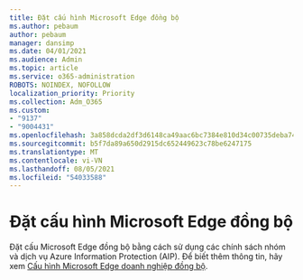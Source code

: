 ```yaml
---
title: Đặt cấu hình Microsoft Edge đồng bộ
ms.author: pebaum
author: pebaum
manager: dansimp
ms.date: 04/01/2021
ms.audience: Admin
ms.topic: article
ms.service: o365-administration
ROBOTS: NOINDEX, NOFOLLOW
localization_priority: Priority
ms.collection: Adm_O365
ms.custom:
- "9137"
- "9004431"
ms.openlocfilehash: 3a858dcda2df3d6148ca49aac6bc7384e810d34c00735deba74dfe9dd31f5656
ms.sourcegitcommit: b5f7da89a650d2915dc652449623c78be6247175
ms.translationtype: MT
ms.contentlocale: vi-VN
ms.lasthandoff: 08/05/2021
ms.locfileid: "54033588"
---
```

# <a name="configure-microsoft-edge-sync"></a>Đặt cấu hình Microsoft Edge đồng bộ

Đặt cấu Microsoft Edge đồng bộ bằng cách sử dụng các chính sách nhóm và dịch vụ Azure Information Protection (AIP). Để biết thêm thông tin, hãy xem [Cấu hình Microsoft Edge doanh nghiệp đồng bộ](https://docs.microsoft.com/deployedge/microsoft-edge-enterprise-sync).